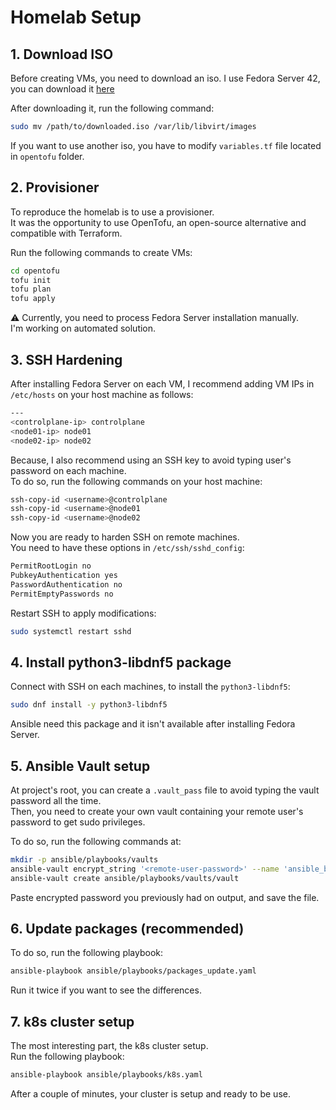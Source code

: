 # Homelab Setup

## 1. Download ISO
Before creating VMs, you need to download an iso.
I use Fedora Server 42, you can download it [here](https://download.fedoraproject.org/pub/fedora/linux/releases/42/Server/x86_64/iso/Fedora-Server-dvd-x86_64-42-1.1.iso)  

After downloading it, run the following command:
```bash
sudo mv /path/to/downloaded.iso /var/lib/libvirt/images
```
If you want to use another iso, you have to modify ``variables.tf`` file located in ``opentofu`` folder.

## 2. Provisioner
To reproduce the homelab is to use a provisioner.  
It was the opportunity to use OpenTofu, an open-source alternative and compatible with Terraform.  

Run the following commands to create VMs:
```bash
cd opentofu
tofu init
tofu plan
tofu apply
```

⚠️ Currently, you need to process Fedora Server installation manually.  
I'm working on automated solution.

## 3. SSH Hardening
After installing Fedora Server on each VM, I recommend adding VM IPs in ``/etc/hosts`` on your host machine as follows:
```bash
---
<controlplane-ip> controlplane
<node01-ip> node01
<node02-ip> node02
```

Because, I also recommend using an SSH key to avoid typing user's password on each machine.  
To do so, run the following commands on your host machine:
```bash
ssh-copy-id <username>@controlplane
ssh-copy-id <username>@node01
ssh-copy-id <username>@node02
```

Now you are ready to harden SSH on remote machines.  
You need to have these options in ``/etc/ssh/sshd_config``:
```bash
PermitRootLogin no
PubkeyAuthentication yes
PasswordAuthentication no
PermitEmptyPasswords no
```

Restart SSH to apply modifications:
```bash
sudo systemctl restart sshd
```

## 4. Install python3-libdnf5 package
Connect with SSH on each machines, to install the ``python3-libdnf5``:
```bash
sudo dnf install -y python3-libdnf5
```
Ansible need this package and it isn't available after installing Fedora Server.  

## 5. Ansible Vault setup
At project's root, you can create a ``.vault_pass`` file to avoid typing the vault password all the time.  
Then, you need to create your own vault containing your remote user's password to get sudo privileges.  

To do so, run the following commands at:
```bash
mkdir -p ansible/playbooks/vaults
ansible-vault encrypt_string '<remote-user-password>' --name 'ansible_become_pass' # This will output the encrypted password
ansible-vault create ansible/playbooks/vaults/vault
```
Paste encrypted password you previously had on output, and save the file.

## 6. Update packages (recommended)
To do so, run the following playbook:
```bash
ansible-playbook ansible/playbooks/packages_update.yaml
```
Run it twice if you want to see the differences.

## 7. k8s cluster setup
The most interesting part, the k8s cluster setup.  
Run the following playbook:
```bash
ansible-playbook ansible/playbooks/k8s.yaml
```

After a couple of minutes, your cluster is setup and ready to be use.